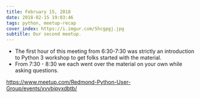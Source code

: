 ```yaml
---
title: February 15, 2018
date: 2018-02-15 19:03:46
tags: python, meetup-recap
cover_index: https://i.imgur.com/Shcgpgj.jpg
subtitle: Our second meetup.
---
```


- The first hour of this meeting from 6:30-7:30 was strictly an introduction to Python 3 workshop to get folks started with the material. 
- From 7:30 - 8:30 we each went over the material on your own while asking questions.

https://www.meetup.com/Redmond-Python-User-Group/events/xvvbjpyxdbtb/